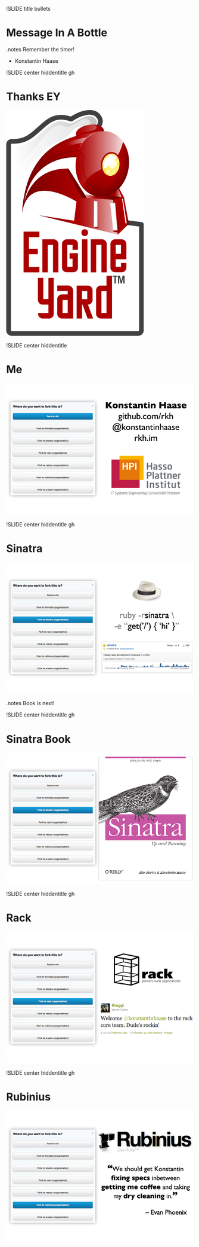 !SLIDE title bullets
# Message In A Bottle #

.notes Remember the timer!

* Konstantin Haase

!SLIDE center hiddentitle gh
# Thanks EY #
![Engine Yard](engine_yard_logo.jpg)

!SLIDE center hiddentitle
# Me #
![rkh](rkh.png)

!SLIDE center hiddentitle gh
# Sinatra #
![sinatra](sinatra1.png)

.notes Book is next!

!SLIDE center hiddentitle gh
# Sinatra Book #
![sinatra](sinatra2.png)

!SLIDE center hiddentitle gh
# Rack #
![rack](rack.png)

!SLIDE center hiddentitle gh
# Rubinius #
![rubinius](rubinius.png)

